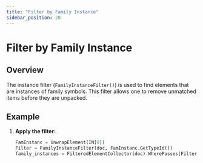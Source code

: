 ```yaml
---
title: "Filter by Family Instance"
sidebar_position: 20
---
```


# Filter by Family Instance
## Overview
The instance filter (`FamilyInstanceFilter()`) is used to find elements that are instances of family symbols. This filter allows one to remove unmatched items before they are unpacked.

## Example
1. **Apply the filter:**
    ```python
    FamInstanc = UnwrapElement(IN[0])
    Filter = FamilyInstanceFilter(doc, FamInstanc.GetTypeId())
    family_instances = FilteredElementCollector(doc).WherePasses(Filter).ToElements()
    ```
